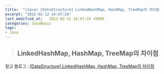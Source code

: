 ```yaml
---
title:  "[Java] [DataStructure] LinkedHashMap, HashMap, TreeMap의 차이점 "
excerpt: "2022-02-12 14:47:24"
last_modified_at:   2022-02-12 14:47:24 +0900
categories: JavaBasic
tags:
- Java
---
```


>## LinkedHashMap, HashMap, TreeMap의 차이점  



참고 블로그 : [[DataStructure] LinkedHashMap, HashMap, TreeMap의 차이점](https://velog.io/@jaeyunn_15/DataStructure-LinkedHashMap-HashMap-TreeMap%EC%9D%98-%EC%B0%A8%EC%9D%B4%EC%A0%90)   
